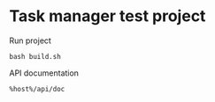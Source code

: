 # Task manager test project

Run project

```
bash build.sh
```

API documentation

```
%host%/api/doc
```